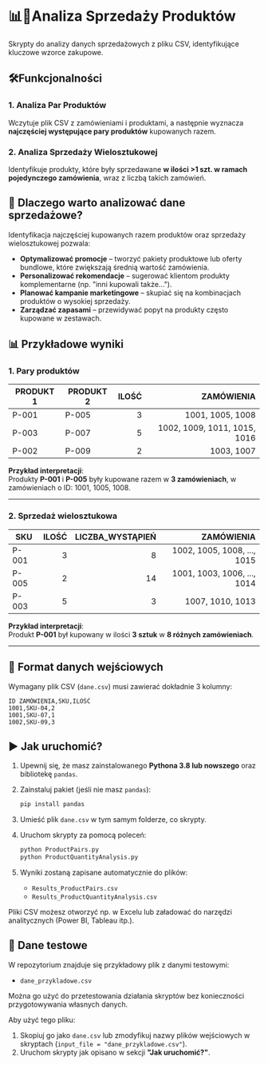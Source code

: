 # 📊🛒Analiza Sprzedaży Produktów
Skrypty do analizy danych sprzedażowych z pliku CSV, identyfikujące kluczowe wzorce zakupowe.
## 🛠️Funkcjonalności  

### 1. Analiza Par Produktów  
Wczytuje plik CSV z zamówieniami i produktami, a następnie wyznacza **najczęściej występujące pary produktów** kupowanych razem.

### 2. Analiza Sprzedaży Wielosztukowej  
Identyfikuje produkty, które były sprzedawane **w ilości >1 szt. w ramach pojedynczego zamówienia**, wraz z liczbą takich zamówień.

## 📌 Dlaczego warto analizować dane sprzedażowe?
Identyfikacja najczęściej kupowanych razem produktów oraz sprzedaży wielosztukowej pozwala:
- **Optymalizować promocje** – tworzyć pakiety produktowe lub oferty bundlowe, które zwiększają średnią wartość zamówienia.
- **Personalizować rekomendacje** – sugerować klientom produkty komplementarne (np. "inni kupowali także...").
- **Planować kampanie marketingowe** – skupiać się na kombinacjach produktów o wysokiej sprzedaży.
- **Zarządzać zapasami** – przewidywać popyt na produkty często kupowane w zestawach.

## 📊 Przykładowe wyniki
### 1. Pary produktów

| PRODUKT 1 | PRODUKT 2 | ILOŚĆ | ZAMÓWIENIA |
|-----------|-----------|----------------:|-------------------------------:|
| P-001     | P-005     | 3               | 1001, 1005, 1008               |
| P-003     | P-007     | 5               | 1002, 1009, 1011, 1015, 1016   |
| P-002     | P-009     | 2               | 1003, 1007                     |

**Przykład interpretacji**:  
Produkty **P-001** i **P-005** były kupowane razem w **3 zamówieniach**, w zamówieniach o ID: 1001, 1005, 1008.

---

### 2. Sprzedaż wielosztukowa

| SKU | ILOŚĆ | LICZBA_WYSTĄPIEŃ | ZAMÓWIENIA |
|-------------|------:|----------------:|------------------------:|
| P-001       | 3     | 8               | 1002, 1005, 1008, ..., 1015 |
| P-005       | 2     | 14              | 1001, 1003, 1006, ..., 1014 |
| P-003       | 5     | 3               | 1007, 1010, 1013        |

**Przykład interpretacji**:  
Produkt **P-001** był kupowany w ilości **3 sztuk** w **8 różnych zamówieniach**.

---

## 📂 Format danych wejściowych
Wymagany plik CSV (`dane.csv`) musi zawierać dokładnie 3 kolumny:
```csv
ID ZAMÓWIENIA,SKU,ILOŚĆ
1001,SKU-04,2
1001,SKU-07,1
1002,SKU-09,3
```
## ▶️ Jak uruchomić?

1. Upewnij się, że masz zainstalowanego **Pythona 3.8 lub nowszego** oraz bibliotekę `pandas`.

2. Zainstaluj pakiet (jeśli nie masz `pandas`):
   ```bash
   pip install pandas
   ```

3. Umieść plik `dane.csv` w tym samym folderze, co skrypty.

4. Uruchom skrypty za pomocą poleceń:
   ```bash
   python ProductPairs.py
   python ProductQuantityAnalysis.py
   ```

5. Wyniki zostaną zapisane automatycznie do plików:
   - `Results_ProductPairs.csv`
   - `Results_ProductQuantityAnalysis.csv`

Pliki CSV możesz otworzyć np. w Excelu lub załadować do narzędzi analitycznych (Power BI, Tableau itp.).

## 🧪 Dane testowe

W repozytorium znajduje się przykładowy plik z danymi testowymi:

- `dane_przykladowe.csv`

Można go użyć do przetestowania działania skryptów bez konieczności przygotowywania własnych danych.

Aby użyć tego pliku:

1. Skopiuj go jako `dane.csv` lub zmodyfikuj nazwy plików wejściowych w skryptach (`input_file = "dane_przykladowe.csv"`).
2. Uruchom skrypty jak opisano w sekcji **"Jak uruchomić?"**.


